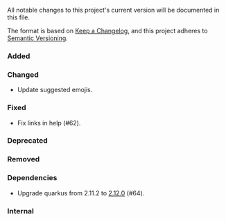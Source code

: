 All notable changes to this project's current version will be documented in this file.

The format is based on [Keep a Changelog](https://keepachangelog.com/en/1.0.0/), and this project adheres
to [Semantic Versioning](https://semver.org/spec/v2.0.0.html).

### Added

### Changed

- Update suggested emojis.

### Fixed

- Fix links in help (#62).

### Deprecated

### Removed

### Dependencies

- Upgrade quarkus from 2.11.2 to [2.12.0](https://github.com/quarkusio/quarkus/releases/tag/2.12.0.Final) (#64).

### Internal
